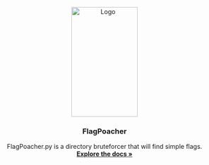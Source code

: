 <p align="center">
  <a href="https://github.com/VICXOR/FlagPoacher">
    <img src="https://i.imgur.com/wLiDWjE.png" alt="Logo" width="150" height="250">
  </a>

  <h3 align="center">FlagPoacher</h3>

  <p align="center">
    FlagPoacher.py is a directory bruteforcer that will find simple flags.
    <br />
    <a href="https://github.com/VICXOR/FlagPoacher/blob/master/README.md"><strong>Explore the docs »</strong></a>
    <br />
    <br />
  </p>
</p>
